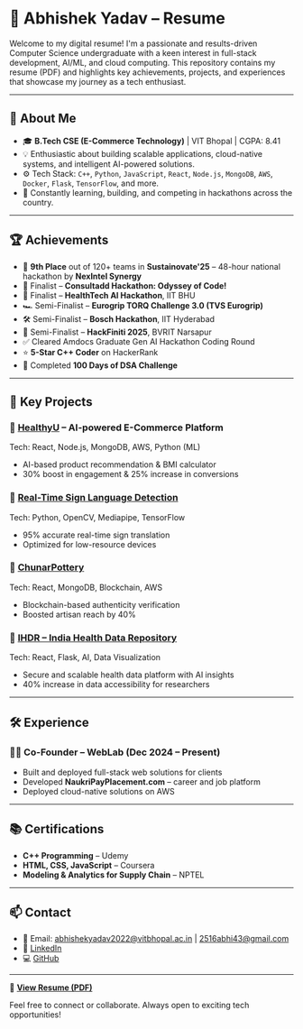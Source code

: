 # 💼 Abhishek Yadav – Resume

Welcome to my digital resume! I'm a passionate and results-driven Computer Science undergraduate with a keen interest in full-stack development, AI/ML, and cloud computing. This repository contains my resume (PDF) and highlights key achievements, projects, and experiences that showcase my journey as a tech enthusiast.

---

## 🧠 About Me

- 🎓 **B.Tech CSE (E-Commerce Technology)** | VIT Bhopal | CGPA: 8.41
- 💡 Enthusiastic about building scalable applications, cloud-native systems, and intelligent AI-powered solutions.
- ⚙️ Tech Stack: `C++`, `Python`, `JavaScript`, `React`, `Node.js`, `MongoDB`, `AWS`, `Docker`, `Flask`, `TensorFlow`, and more.
- 🚀 Constantly learning, building, and competing in hackathons across the country.

---

## 🏆 Achievements

- 🥉 **9th Place** out of 120+ teams in **Sustainovate'25** – 48-hour national hackathon by **NexIntel Synergy**
- 🧠 Finalist – **Consultadd Hackathon: Odyssey of Code!**
- 🏁 Finalist – **HealthTech AI Hackathon**, IIT BHU
- 🏎️ Semi-Finalist – **Eurogrip TORQ Challenge 3.0 (TVS Eurogrip)**
- 🛠️ Semi-Finalist – **Bosch Hackathon**, IIT Hyderabad
- 🔧 Semi-Finalist – **HackFiniti 2025**, BVRIT Narsapur
- ✅ Cleared Amdocs Graduate Gen AI Hackathon Coding Round
- ⭐ **5-Star C++ Coder** on HackerRank
- 📅 Completed **100 Days of DSA Challenge**

---

## 🚀 Key Projects

### 🔹 [HealthyU](https://github.com/Abhi-2516/HealthyU) – AI-powered E-Commerce Platform
Tech: React, Node.js, MongoDB, AWS, Python (ML)
- AI-based product recommendation & BMI calculator
- 30% boost in engagement & 25% increase in conversions

### 🔹 [Real-Time Sign Language Detection](https://github.com/Abhi-2516/Sign-Detection-System)
Tech: Python, OpenCV, Mediapipe, TensorFlow
- 95% accurate real-time sign translation
- Optimized for low-resource devices

### 🔹 [ChunarPottery](https://github.com/Abhi-2516/Chunar-Potter-)
Tech: React, MongoDB, Blockchain, AWS
- Blockchain-based authenticity verification
- Boosted artisan reach by 40%

### 🔹 [IHDR – India Health Data Repository](https://github.com/Abhi-2516/IHDR-Hackthon)
Tech: React, Flask, AI, Data Visualization
- Secure and scalable health data platform with AI insights
- 40% increase in data accessibility for researchers

---

## 🛠️ Experience

### 🧑‍💻 Co-Founder – WebLab (Dec 2024 – Present)
- Built and deployed full-stack web solutions for clients
- Developed **NaukriPayPlacement.com** – career and job platform
- Deployed cloud-native solutions on AWS

---

## 📚 Certifications

- **C++ Programming** – Udemy  
- **HTML, CSS, JavaScript** – Coursera  
- **Modeling & Analytics for Supply Chain** – NPTEL

---

## 📫 Contact

- 📧 Email: [abhishekyadav2022@vitbhopal.ac.in](mailto:abhishekyadav2022@vitbhopal.ac.in) | [2516abhi43@gmail.com](mailto:2516abhi43@gmail.com)
- 🔗 [LinkedIn](https://www.linkedin.com/in/abhishek-yadav-059942251/)
- 💻 [GitHub](https://github.com/Abhi-2516)

---

📄 **[View Resume (PDF)](./Abhishek%20Yadav%20%20April.pdf)**

Feel free to connect or collaborate. Always open to exciting tech opportunities!
